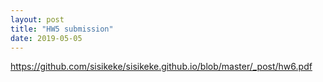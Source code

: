 ```yaml
---
layout: post
title: "HW5 submission"
date: 2019-05-05
---
```

https://github.com/sisikeke/sisikeke.github.io/blob/master/_post/hw6.pdf
